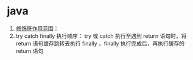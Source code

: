 # java

1. [修饰符作用范围](../Java/modifier.md)：
2. try catch finally 执行顺序：
   try 或 catch 执行至遇到 return 语句时，将 return 语句缓存跳转去执行 finally ，finally 执行完成后，再执行缓存的 return 语句
